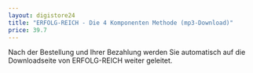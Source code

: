 ```yaml
---
layout: digistore24
title: "ERFOLG-REICH - Die 4 Komponenten Methode (mp3-Download)"
price: 39.7
---
```

<p>Nach der Bestellung und Ihrer Bezahlung werden Sie automatisch auf die Downloadseite von ERFOLG-REICH weiter geleitet.</p>